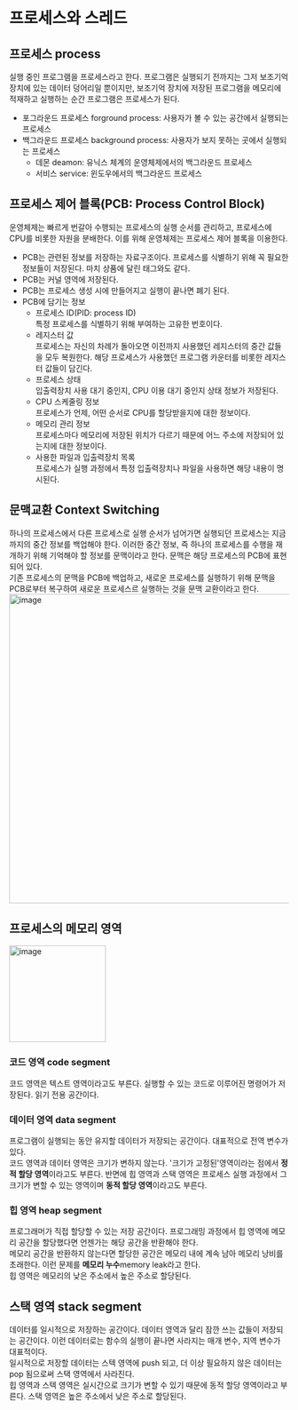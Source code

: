 # 프로세스와 스레드

## 프로세스 process

실행 중인 프로그램을 프로세스라고 한다. 프로그램은 실행되기 전까지는 그저 보조기억장치에 있는 데이터 덩어리일 뿐이지만, 보조기억 장치에 저장된 프로그램을 메모리에 적재하고 실행하는 순간 프로그램은 프로세스가 된다.

- 포그라운드 프로세스 forground process: 사용자가 볼 수 있는 공간에서 실행되는 프로세스
- 백그라운드 프로세스 background process: 사용자가 보지 못하는 곳에서 실행되는 프로세스
  - 데몬 deamon: 유닉스 체계의 운영체제에서의 백그라운드 프로세스
  - 서비스 service: 윈도우에서의 백그라운드 프로세스

## 프로세스 제어 블록(PCB: Process Control Block)

운영체제는 빠르게 번갈아 수행되는 프로세스의 실행 순서를 관리하고, 프로세스에 CPU를 비롯한 자원을 분배한다. 이를 위해 운영체제는 프로세스 제어 블록을 이용한다.

- PCB는 관련된 정보를 저장하는 자료구조이다. 프로세스를 식별하기 위해 꼭 필요한 정보들이 저장된다. 마치 상품에 달린 태그와도 같다.
- PCB는 커널 영역에 저장된다.
- PCB는 프로세스 생성 시에 만들어지고 실행이 끝나면 폐기 된다.
- PCB에 담기는 정보
  - 프로세스 ID(PID: process ID)  
    특정 프로세스를 식별하기 위해 부여하는 고유한 번호이다.
  - 레지스터 값  
    프로세스는 자신의 차례가 돌아오면 이전까지 사용했던 레지스터의 중간 값들을 모두 복원한다. 해당 프로세스가 사용했던 프로그램 카운터를 비롯한 레지스터 값들이 담긴다.
  - 프로세스 상태  
    입출력장치 사용 대기 중인지, CPU 이용 대기 중인지 상태 정보가 저장된다.
  - CPU 스케줄링 정보  
    프로세스가 언제, 어떤 순서로 CPU를 할당받을지에 대한 정보이다.
  - 메모리 관리 정보  
    프로세스마다 메모리에 저장된 위치가 다르기 때문에 어느 주소에 저장되어 있는지에 대한 정보이다.
  - 사용한 파일과 입출력장치 목록  
    프로세스가 실행 과정에서 특정 입출력장치나 파일을 사용하면 해당 내용이 명시된다.

## 문맥교환 Context Switching

하나의 프로세스에서 다른 프로세스로 실행 순서가 넘어가면 실행되던 프로세스는 지금까지의 중간 정보를 백업해야 한다. 이러한 중간 정보, 즉 하나의 프로세스를 수행을 재개하기 위해 기억해야 할 정보를 문맥이라고 한다. 문맥은 해당 프로세스의 PCB에 표현되어 있다.  
기존 프로세스의 문맥을 PCB에 백업하고, 새로운 프로세스를 실행하기 위해 문맥을 PCB로부터 복구하여 새로운 프로세스르 실행하는 것을 문맥 교환이라고 한다.  
<img width="557" alt="image" src="https://user-images.githubusercontent.com/88878874/224452882-aa72db89-87af-4f92-beca-e56c577614e2.png">

## 프로세스의 메모리 영역

<img width="174" alt="image" src="https://user-images.githubusercontent.com/88878874/224454270-83efbf54-5efc-4852-bf0c-a53be2ce1ed4.png">

### 코드 영역 code segment

코드 영역은 텍스트 영역이라고도 부른다. 실행할 수 있는 코드로 이루어진 명령어가 저장된다. 읽기 전용 공간이다.

### 데이터 영역 data segment

프로그램이 실행되는 동안 유지할 데이터가 저장되는 공간이다. 대표적으로 전역 변수가 있다.  
코드 영역과 데이터 영역은 크기가 변하지 않는다. '크기가 고정된'영역이라는 점에서 **정적 할당 영역**이라고도 부른다. 반면에 힙 영역과 스택 영역은 프로세스 실행 과정에서 그 크기가 변할 수 있는 영역이며 **동적 할당 영역**이라고도 부른다.

### 힙 영역 heap segment

프로그래머가 직접 할당할 수 있는 저장 공간이다. 프로그래밍 과정에서 힙 영역에 메모리 공간을 할당했다면 언젠가는 해당 공간을 반환해야 한다.  
메모리 공간을 반환하지 않는다면 할당한 공간은 메모리 내에 계속 남아 메모리 낭비를 초래한다. 이런 문제를 **메모리 누수**memory leak라고 한다.  
힙 영역은 메모리의 낮은 주소에서 높은 주소로 할당된다.

## 스택 영역 stack segment

데이터를 일시적으로 저장하는 공간이다. 데이터 영역과 달리 잠깐 쓰는 값들이 저장되는 공간이다. 이런 데이터로는 함수의 실행이 끝나면 사라지는 매개 변수, 지역 변수가 대표적이다.  
일시적으로 저장할 데이터는 스텍 영역에 push 되고, 더 이상 필요하지 않은 데이터는 pop 됨으로써 스택 영역에서 사라진다.  
힙 영역과 스텍 영역은 실시간으로 크기가 변할 수 있기 때문에 동적 할당 영역이라고 부른다. 스택 영역은 높은 주소에서 낮은 주소로 할당된다.
